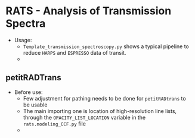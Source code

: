 # RATS - Analysis of Transmission Spectra
 - Usage:
    - `Template_transmission_spectroscopy.py` shows a typical pipeline to reduce `HARPS` and `ESPRESSO` data of transit.
    - 
## petitRADTrans
 - Before use:
    - Few adjustment for pathing needs to be done for `petitRADtrans` to be usable
    - The main importing one is location of high-resolution line lists, through the `OPACITY_LIST_LOCATION` variable in the `rats.modeling_CCF.py` file
    - 